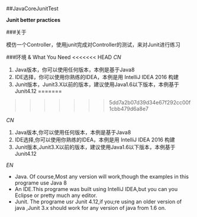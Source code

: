 ##JavaCoreJunitTest 

**Junit better practices**

###关于

模仿一个Controller，使用junit完成对Controller的测试，来对Junit进行练习

###环境 & What You Need
<<<<<<< HEAD
*CN*

1. Java版本，你可以使用任何版本，本例是基于Java8
2. IDE选择，你可以使用你熟练的IDEA，本例是用 IntelliJ IDEA 2016 构建
3. Junit版本，Junit3.X以前的版本，建议使用Java1.6以下版本，本例基于Junit4.12
=======
>>>>>>> 5dd7a2b07d39d34e67f292cc00f1cbb479d6a8e7

*CN*
 1. Java版本,你可以使用任何版本，本例是基于Java8
 2. IDE选择,你可以使用你熟练的IDEA，本例是用 IntelliJ IDEA 2016 构建
 3. Junit版本,Junit3.X以前的版本，建议使用Java1.6以下版本，本例基于Junit4.12
 
*EN*
 - Java. Of course,Most any version will work,though the examples in this programe use Java 8
 - An IDE.This programe was built using IntelliJ IDEA,but you can you Eclipse or pretty much any editor.
 - Junit. The programe usr Junit 4.12,if you;re using an older version of java ,Junit 3.x should work for any version of java from 1.6 on. 
